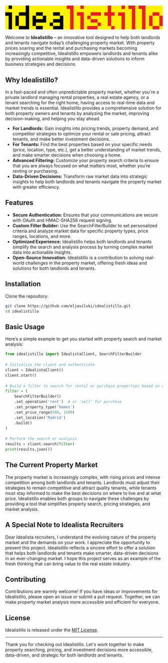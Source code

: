 ![Logo](idealistillo_logo.png)

Welcome to **Idealistillo** – an innovative tool designed to help both landlords and tenants navigate today’s challenging property market. With property prices soaring and the rental and purchasing markets becoming increasingly competitive, Idealistillo empowers landlords and tenants alike by providing actionable insights and data-driven solutions to inform business strategies and decisions.

## Why Idealistillo?

In a fast-paced and often unpredictable property market, whether you're a private landlord managing rental properties, a real estate agency, or a tenant searching for the right home, having access to real-time data and market trends is essential. Idealistillo provides a comprehensive solution for both property owners and tenants by analyzing the market, improving decision-making, and helping you stay ahead.

- **For Landlords:** Gain insights into pricing trends, property demand, and competitor strategies to optimize your rental or sale pricing, attract tenants, and make better investment decisions.
- **For Tenants:** Find the best properties based on your specific needs (price, location, type, etc.), get a better understanding of market trends, and make smarter decisions when choosing a home.
- **Advanced Filtering:** Customize your property search criteria to ensure that you are always focused on what matters most, whether you’re renting or purchasing.
- **Data-Driven Decisions:** Transform raw market data into strategic insights to help both landlords and tenants navigate the property market with greater efficiency.

## Features

- **Secure Authentication:** Ensures that your communications are secure with OAuth and HMAC-SHA256 request signing.
- **Custom Filter Builder:** Use the SearchFilterBuilder to set personalized criteria and analyze market data for specific property types, price ranges, locations, and more.
- **Optimized Experience:** Idealistillo helps both landlords and tenants simplify the search and analysis process by turning complex market data into actionable insights.
- **Open-Source Innovation:** Idealistillo is a contribution to solving real-world challenges in the property market, offering fresh ideas and solutions for both landlords and tenants.

## Installation

Clone the repository:

```bash
git clone https://github.com/eljaviluki/idealistillo.git
cd idealistillo
```

## Basic Usage

Here’s a simple example to get you started with property search and market analysis:

```python
from idealistillo import IdealistaClient, SearchFilterBuilder

# Initialize the client and authenticate
client = IdealistaClient()
client.start()

# Build a filter to search for rental or purchase properties based on criteria like price range, location, and type
filter = (
    SearchFilterBuilder()
    .set_operation('rent')  # or 'sell' for purchase
    .set_property_type('homes')
    .set_price_range(500, 1500)
    .set_location('Madrid')
    .build()
)

# Perform the search or analysis
results = client.search(filter)
print(results.json())
```

## The Current Property Market

The property market is increasingly complex, with rising prices and intense competition among both landlords and tenants. Landlords must adjust their strategies to remain competitive and attract quality tenants, while tenants must stay informed to make the best decisions on where to live and at what price. Idealistillo enables both groups to navigate these challenges by providing a tool that simplifies property search, pricing strategies, and market analysis.

## A Special Note to Idealista Recruiters

Dear Idealista recruiters, I understand the evolving nature of the property market and the demands on your work. I appreciate the opportunity to present this project. Idealistillo reflects a sincere effort to offer a solution that helps both landlords and tenants make smarter, data-driven decisions in an ever-changing market. I hope this project serves as an example of the fresh thinking that can bring value to the real estate industry.

## Contributing

Contributions are warmly welcome! If you have ideas or improvements for Idealistillo, please open an issue or submit a pull request. Together, we can make property market analysis more accessible and efficient for everyone.

## License

Idealistillo is released under the [MIT License](LICENSE).

---

Thank you for checking out Idealistillo. Let's work together to make property searching, pricing, and investment decisions more accessible, data-driven, and strategic for both landlords and tenants.
